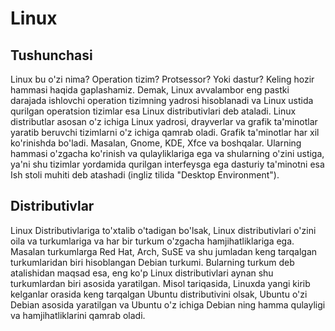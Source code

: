 # Linux

## Tushunchasi

Linux bu o'zi nima? Operation tizim? Protsessor? Yoki dastur? Keling hozir
hammasi haqida gaplashamiz. Demak, Linux avvalambor eng pastki darajada
ishlovchi operation tizimning yadrosi hisoblanadi va Linux ustida qurilgan
operatsion tizimlar esa Linux distributivlari deb ataladi. Linux distributlar
asosan o'z ichiga Linux yadrosi, drayverlar va grafik ta'minotlar yaratib
beruvchi tizimlarni o'z ichiga qamrab oladi. Grafik ta'minotlar har xil
ko'rinishda bo'ladi. Masalan, Gnome, KDE, Xfce va boshqalar. Ularning hammasi o'zgacha
ko'rinish va qulayliklariga ega va shularning o'zini ustiga, ya'ni shu tizimlar
yordamida qurilgan interfeysga ega dasturiy ta'minotni esa Ish stoli muhiti
deb atashadi (ingliz tilida "Desktop Environment").

## Distributivlar

Linux Distributivlariga to'xtalib o'tadigan bo'lsak, Linux distributivlari o'zini
oila va turkumlariga va har bir turkum o'zgacha hamjihatliklariga ega.
Masalan turkumlarga Red Hat, Arch, SuSE va shu jumladan keng tarqalgan
turkumlaridan biri hisoblangan Debian turkumi. Bularning turkum deb atalishidan
maqsad esa, eng ko'p Linux distributivlari aynan shu turkumlardan biri asosida yaratilgan.
Misol tariqasida, Linuxda yangi kirib kelganlar orasida
keng tarqalgan Ubuntu distributivini olsak, Ubuntu o'zi Debian asosida yaratilgan va Ubuntu o'z
ichiga Debian ning hamma qulayligi va hamjihatliklarini qamrab oladi.
